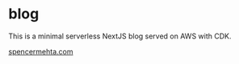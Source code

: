 # blog

This is a minimal serverless NextJS blog served on AWS with CDK.

[spencermehta.com](https://spencermehta.com)
